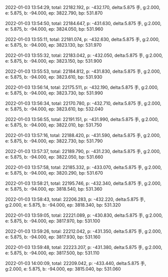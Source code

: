 2022-01-03 13:54:29, total: 22182.192, p: -432.170, delta:5.875 手, g:2.000, e: 5.875, b: -94.000, ep: 3822.790, bp: 531.870

2022-01-03 13:54:50, total: 22184.647, p: -431.630, delta:5.875 手, g:2.000, e: 5.875, b: -94.000, ep: 3824.050, bp: 531.960

2022-01-03 13:55:11, total: 22181.074, p: -432.630, delta:5.875 手, g:2.000, e: 5.875, b: -94.000, ep: 3823.130, bp: 531.970

2022-01-03 13:55:32, total: 22183.042, p: -432.050, delta:5.875 手, g:2.000, e: 5.875, b: -94.000, ep: 3823.150, bp: 531.900

2022-01-03 13:55:53, total: 22184.812, p: -431.830, delta:5.875 手, g:2.000, e: 5.875, b: -94.000, ep: 3823.610, bp: 531.930

2022-01-03 13:56:14, total: 22175.511, p: -432.190, delta:5.875 手, g:2.000, e: 5.875, b: -94.000, ep: 3823.730, bp: 531.990

2022-01-03 13:56:34, total: 22170.780, p: -432.710, delta:5.875 手, g:2.000, e: 5.875, b: -94.000, ep: 3823.610, bp: 532.040

2022-01-03 13:56:55, total: 22191.151, p: -431.990, delta:5.875 手, g:2.000, e: 5.875, b: -94.000, ep: 3822.010, bp: 531.750

2022-01-03 13:57:16, total: 22188.420, p: -431.590, delta:5.875 手, g:2.000, e: 5.875, b: -94.000, ep: 3822.730, bp: 531.790

2022-01-03 13:57:37, total: 22189.790, p: -431.230, delta:5.875 手, g:2.000, e: 5.875, b: -94.000, ep: 3822.050, bp: 531.660

2022-01-03 13:57:58, total: 22185.332, p: -433.070, delta:5.875 手, g:2.000, e: 5.875, b: -94.000, ep: 3820.290, bp: 531.670

2022-01-03 13:58:21, total: 22195.746, p: -432.340, delta:5.875 手, g:2.000, e: 5.875, b: -94.000, ep: 3818.540, bp: 531.360

2022-01-03 13:58:43, total: 22206.283, p: -432.220, delta:5.875 手, g:2.000, e: 5.875, b: -94.000, ep: 3818.340, bp: 531.320

2022-01-03 13:59:05, total: 22221.089, p: -430.830, delta:5.875 手, g:2.000, e: 5.875, b: -94.000, ep: 3817.970, bp: 531.100

2022-01-03 13:59:26, total: 22212.042, p: -431.350, delta:5.875 手, g:2.000, e: 5.875, b: -94.000, ep: 3817.930, bp: 531.160

2022-01-03 13:59:48, total: 22223.207, p: -431.380, delta:5.875 手, g:2.000, e: 5.875, b: -94.000, ep: 3817.500, bp: 531.110

2022-01-03 14:00:09, total: 22209.042, p: -433.440, delta:5.875 手, g:2.000, e: 5.875, b: -94.000, ep: 3815.040, bp: 531.060